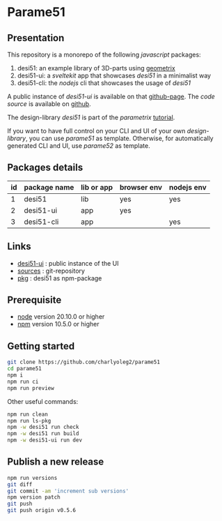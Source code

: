 Parame51
========


Presentation
------------

This repository is a monorepo of the following *javascript* packages:

1. desi51: an example library of 3D-parts using [geometrix](https://www.npmjs.com/package/geometrix)
2. desi51-ui: a *sveltekit* app that showcases *desi51* in a minimalist way
3. desi51-cli: the *nodejs* cli that showcases the usage of *desi51*

A public instance of *desi51-ui* is available on that [github-page](https://charlyoleg2.github.io/parame51/).
The *code source* is available on [github](https://github.com/charlyoleg2/parame51).

The design-library *desi51* is part of the *parametrix* [tutorial](https://charlyoleg2.github.io/parametrix/docs/geom_tutorial).

If you want to have full control on your CLI and UI of your own *design-library*, you can use *parame51* as template.
Otherwise, for automatically generated CLI and UI, use *parame52* as template.


Packages details
----------------

| id | package name        | lib or app | browser env | nodejs env |
|----|---------------------|------------|-------------|------------|
| 1  | desi51              | lib        | yes         | yes        |
| 2  | desi51-ui           | app        | yes         |            |
| 3  | desi51-cli          | app        |             | yes        |


Links
-----

- [desi51-ui](https://charlyoleg2.github.io/parame51/) : public instance of the UI
- [sources](https://github.com/charlyoleg2/parame51) : git-repository
- [pkg](https://www.npmjs.com/package/desi51) : desi51 as npm-package


Prerequisite
------------

- [node](https://nodejs.org) version 20.10.0 or higher
- [npm](https://docs.npmjs.com/cli/v7/commands/npm) version 10.5.0 or higher


Getting started
---------------

```bash
git clone https://github.com/charlyoleg2/parame51
cd parame51
npm i
npm run ci
npm run preview
```

Other useful commands:
```bash
npm run clean
npm run ls-pkg
npm -w desi51 run check
npm -w desi51 run build
npm -w desi51-ui run dev
```

Publish a new release
---------------------

```bash
npm run versions
git diff
git commit -am 'increment sub versions'
npm version patch
git push
git push origin v0.5.6
```
